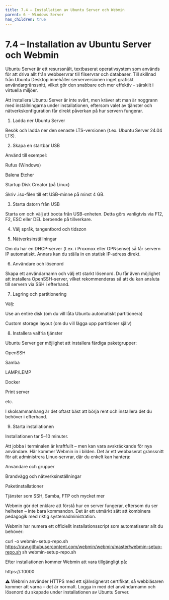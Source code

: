```yaml
---
title: 7.4 – Installation av Ubuntu Server och Webmin
parent: 6 – Windows Server
has_children: true
---
```

# 7.4 – Installation av Ubuntu Server och Webmin

Ubuntu Server är ett resurssnålt, textbaserat operativsystem som används för att driva allt från webbservrar till filservrar och databaser. Till skillnad från Ubuntu Desktop innehåller serverversionen inget grafiskt användargränssnitt, vilket gör den snabbare och mer effektiv – särskilt i virtuella miljöer.

Att installera Ubuntu Server är inte svårt, men kräver att man är noggrann med inställningarna under installationen, eftersom valet av tjänster och nätverkskonfiguration får direkt påverkan på hur servern fungerar.

1. Ladda ner Ubuntu Server

Besök  och ladda ner den senaste LTS-versionen (t.ex. Ubuntu Server 24.04 LTS).

2. Skapa en startbar USB

Använd till exempel:

Rufus (Windows)

Balena Etcher

Startup Disk Creator (på Linux)

Skriv .iso-filen till ett USB-minne på minst 4 GB.

3. Starta datorn från USB

Starta om och välj att boota från USB-enheten. Detta görs vanligtvis via F12, F2, ESC eller DEL beroende på tillverkare.

4. Välj språk, tangentbord och tidszon

5. Nätverksinställningar

Om du har en DHCP-server (t.ex. i Proxmox eller OPNsense) så får servern IP automatiskt.
 Annars kan du ställa in en statisk IP-adress direkt.

6. Användare och lösenord

Skapa ett användarnamn och välj ett starkt lösenord.
 Du får även möjlighet att installera OpenSSH-server, vilket rekommenderas så att du kan ansluta till servern via SSH i efterhand.

7. Lagring och partitionering

Välj:

Use an entire disk (om du vill låta Ubuntu automatiskt partitionera)

Custom storage layout (om du vill lägga upp partitioner själv)

8. Installera valfria tjänster

Ubuntu Server ger möjlighet att installera färdiga paketgrupper:

OpenSSH

Samba

LAMP/LEMP

Docker

Print server

etc.

I skolsammanhang är det oftast bäst att börja rent och installera det du behöver i efterhand.

9. Starta installationen

Installationen tar 5–10 minuter.

Att jobba i terminalen är kraftfullt – men kan vara avskräckande för nya användare. Här kommer Webmin in i bilden. Det är ett webbaserat gränssnitt för att administrera Linux-servrar, där du enkelt kan hantera:

Användare och grupper

Brandvägg och nätverksinställningar

Paketinstallationer

Tjänster som SSH, Samba, FTP och mycket mer

Webmin gör det enklare att förstå hur en server fungerar, eftersom du ser helheten – inte bara kommandon. Det är ett utmärkt sätt att kombinera pedagogik med riktig systemadministration.

Webmin har numera ett officiellt installationsscript som automatiserar allt du behöver:

curl -o webmin-setup-repo.sh https://raw.githubusercontent.com/webmin/webmin/master/webmin-setup-repo.sh
sh webmin-setup-repo.sh

Efter installationen kommer Webmin att vara tillgängligt på:

https://<serverns-ip>:10000

⚠️ Webmin använder HTTPS med ett självsignerat certifikat, så webbläsaren kommer att varna – det är normalt.
 Logga in med det användarnamn och lösenord du skapade under installationen av Ubuntu Server.

